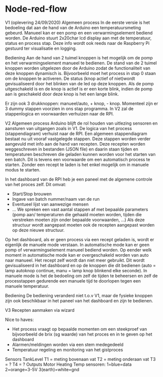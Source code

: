 # Node-red-flow

V1 (oplevering 24/09/2020)
Algemeen process
In de eerste versie is het bedoeling dat aan de hand van de Arduino een temperatuursmeting gebeurd. Manueel kan er een pomp en een verwarmingselement bediend worden.
De Arduino stuurt 2x20char lcd display aan met de temperatuur, status en process stap. Deze info wordt ook reeds naar de Raspberry Pi gestuurd ter visualisatie en logging.

Bediening
Aan de hand van 2 tuimel knoppen is het mogelijk om de pomp en het verwarmingselement manueel te bedienen. De stand van de 2 tuimel knoppen worden uitgelezen door de Arduino zodat de functionaliteit van deze knoppen dynamisch is. Bijvoorbeeld moet het process in stap 0 staan om de knoppen te activeren. De status (knop actief of niet)wordt gevisualiseerd door het blinken van de led op deze knoppen. Als de pomp uitgeschakeld is en de knop is actief is er een korte blink, indien de pomp aan is geschakeld door deze knop is het een lange blink. 

Er zijn ook 3 drukknoppen: manueel/auto, + knop, - knop. Momenteel zijn er 3 dummy stappen voorzien in ons stap programma. In V2 zal de stappenlogica en voorwaarden verhuizen naar de RPI. 

V2
Algemeen process
Arduino blijft de rol houden van uitlezing sensoren en aansturen van uitgangen zoals in V1. De logica van het process (stappendiagram) verhuist naar de RPI. Een algemeen stappendiagram bestaat nu uit vooraf vastgelegde stappen. Deze stappen worden verder aangevuld met info aan de hand van recepten. Deze recepten worden weggeschreven in bestanden (JSON file) en daarin staan tijden en temperaturen beschreven die geladen kunnen worden voor het starten van een batch. Dit is tevens een voorwaarde om een automatisch process te starten. Zonder een recept te laden is het enkel mogelijk om in manuele modus te starten.

In het dashboard van de RPI heb je een paneel met de algemene controle van het proces zelf. Dit omvat:
- Start/Stop brouwen
- Ingave van batch nummer/naam van de run
- Eventueel lijst van aanwezige mensen
- …
We spreken een vast aantal stappen af met bepaalde parameters (pomp aan/ temperaturen die gehaald moeten worden, tijden die verstreken moeten zijn onder bepaalde voorwaarden, …) Als deze structuur wordt aangepast moeten ook de recepten aangepast worden op deze nieuwe structuur.

Op het dashboard, als er geen process via een recept geladen is, wordt er eigenlijk de manuele mode verstaan. In automatische mode kan er geen pomp of verwarmingselement manueel bediend worden. Op eender welk moment in automatische mode kan er overgeschakeld worden van auto naar manueel. Het recept zelf wordt dan niet meer gebruikt. Dit wordt gevisualiseerd in het dashboard en op de knoppen die dit bedienen (auto = lamp autoknop continue, manu = lamp knop blinkend elke seconde). In manuele mode is het de bedoeling om zelf de tijden te beheersen en zelf de processtappen gedurende een manuele tijd te doorlopen tegen een manuele temperatuur.

Bediening
De bediening veranderd niet t.o.v V1, maar de fysieke knoppen zijn ook beschikbaar in het paneel van het dashboard en zijn te bedienen.

V3
Recepten aanmaken via wizard 

Nice to haves:
- Het process vraagt op bepaalde momenten om een steekproef van bijvoorbeeld de brix (sg waarde) van het proces en in te geven  op het dashboard
- Alarmen/meldingen worden via een stem medegedeeld
- Temperatuur regeling en monitoring van het gistproces

Sensors
TankLevel
T1 = meting bovenaan vat
T2  = meting onderaan vat
T3 = ?
T4 = ?
Outputs
Motor
Heating
Temp sensoren:
1=blue=data
2=orange=3-5V
3(earth)=white=gnd